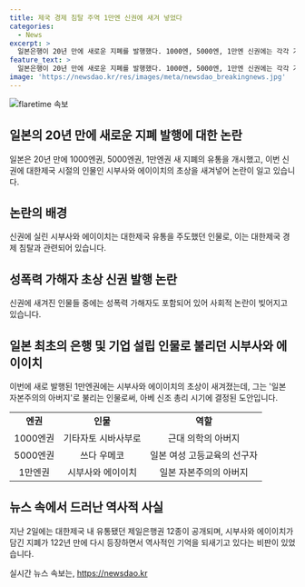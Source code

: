```yaml
---
title: 제국 경제 침탈 주역 1만엔 신권에 새겨 넣었다
categories:
  - News
excerpt: >
  일본은행이 20년 만에 새로운 지폐를 발행했다. 1000엔, 5000엔, 1만엔 신권에는 각각 기타자토 시바사부로, 쓰다 우메코, 시부사와 에이이치 등의 초상이 새겨져 있어 논란이 일고 있다. 시부사와 에이이치는 대한제국 경제 침탈의 주도자로 알려져 있으며, 이에 대한 비판이 제기되고 있다. 이에 대한제국 유통 제일은행권 12종의 공개와 일본 여행의 증가로 새로운 지폐가 일본과 대한제국 간의 역사적 영향에 대한 관심을 불러일으키고 있다.
feature_text: >
  일본은행이 20년 만에 새로운 지폐를 발행했다. 1000엔, 5000엔, 1만엔 신권에는 각각 기타자토 시바사부로, 쓰다 우메코, 시부사와 에이이치 등의 초상이 새겨져 있어 논란이 일고 있다. 시부사와 에이이치는 대한제국 경제 침탈의 주도자로 알려져 있으며, 이에 대한 비판이 제기되고 있다. 이에 대한제국 유통 제일은행권 12종의 공개와 일본 여행의 증가로 새로운 지폐가 일본과 대한제국 간의 역사적 영향에 대한 관심을 불러일으키고 있다.
image: 'https://newsdao.kr/res/images/meta/newsdao_breakingnews.jpg'
---
```


<p><img src="https://newsdao.kr/res/images/meta/newsdao_breakingnews.jpg" alt="flaretime 속보" /></p>

<h2 data-ke-size="size26">일본의 20년 만에 새로운 지폐 발행에 대한 논란</h2>

<p data-ke-size="size16">일본은 20년 만에 1000엔권, 5000엔권, 1만엔권 새 지폐의 유통을 개시했고, 이번 신권에 대한제국 시절의 인물인 시부사와 에이이치의 초상을 새겨넣어 논란이 일고 있습니다.</p>

<h2 data-ke-size="size26">논란의 배경</h2>

<p data-ke-size="size16">신권에 실린 시부사와 에이이치는 대한제국 유통을 주도했던 인물로, 이는 대한제국 경제 침탈과 관련되어 있습니다.</p>

<h2 data-ke-size="size26">성폭력 가해자 초상 신권 발행 논란</h2>

<p data-ke-size="size16">신권에 새겨진 인물들 중에는 성폭력 가해자도 포함되어 있어 사회적 논란이 빚어지고 있습니다.</p>

<h2 data-ke-size="size26">일본 최초의 은행 및 기업 설립 인물로 불리던 시부사와 에이이치</h2>

<p data-ke-size="size16">이번에 새로 발행된 1만엔권에는 시부사와 에이이치의 초상이 새겨졌는데, 그는 '일본 자본주의의 아버지'로 불리는 인물로써, 아베 신조 총리 시기에 결정된 도안입니다.</p>

<table>
    <tbody>
        <tr>
            <td style="text-align: center; height: 17px;"><b>엔권</b></td>
            <td style="text-align: center; height: 17px;"><b>인물</b></td>
            <td style="text-align: center; height: 17px;"><b>역할</b></td>
        </tr>
        <tr>
            <td style="text-align: center; height: 17px;">1000엔권</td>
            <td style="text-align: center; height: 17px;">기타자토 시바사부로</td>
            <td style="text-align: center; height: 17px;">근대 의학의 아버지</td>
        </tr>
        <tr>
            <td style="text-align: center; height: 17px;">5000엔권</td>
            <td style="text-align: center; height: 17px;">쓰다 우메코</td>
            <td style="text-align: center; height: 17px;">일본 여성 고등교육의 선구자</td>
        </tr>
        <tr>
            <td style="text-align: center; height: 17px;">1만엔권</td>
            <td style="text-align: center; height: 17px;">시부사와 에이이치</td>
            <td style="text-align: center; height: 17px;">일본 자본주의의 아버지</td>
        </tr>
    </tbody>
</table>

<h2 data-ke-size="size26">뉴스 속에서 드러난 역사적 사실</h2>

<p data-ke-size="size16">지난 2일에는 대한제국 내 유통됐던 제일은행권 12종이 공개되며, 시부사와 에이이치가 담긴 지폐가 122년 만에 다시 등장하면서 역사적인 기억을 되새기고 있다는 비판이 있었습니다.</p>
실시간 뉴스 속보는, <a href="https://newsdao.kr" rel="dofollow">https://newsdao.kr</a>


